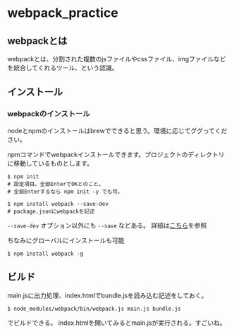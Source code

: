 # webpack_practice

## webpackとは
webpackとは、分割された複数のjsファイルやcssファイル、imgファイルなどを統合してくれるツール、という認識。

## インストール
### webpackのインストール
nodeとnpmのインストールはbrewでできると思う。環境に応じてググってください。

npmコマンドでwebpackインストールできます。プロジェクトのディレクトリに移動しているものとします。

```
$ npm init
# 設定項目。全部EnterでOKとのこと。
# 全部Enterするなら npm init -y でも可。

$ npm install webpack --save-dev
# package.jsonにwebpackを記述
```

`--save-dev` オプション以外にも `--save` などある。
詳細は[こちら](https://qiita.com/msakamoto_sf/items/a1ae46979a42d6948ebd#--save----save-dev----save-optional-%E3%81%AE%E9%81%95%E3%81%84)を参照

ちなみにグローバルにインストールも可能
```
$ npm install webpack -g
```

## ビルド
main.jsに出力処理、index.htmlでbundle.jsを読み込む記述をしておく。

```
$ node_modules/webpack/bin/webpack.js main.js bundle.js
```

でビルドできる。
index.htmlを開いてみるとmain.jsが実行される。すごいね。
